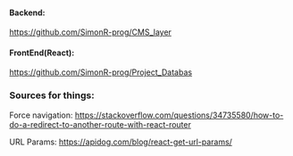 #### Backend:

https://github.com/SimonR-prog/CMS_layer

#### FrontEnd(React):

https://github.com/SimonR-prog/Project_Databas



### Sources for things:

Force navigation:
https://stackoverflow.com/questions/34735580/how-to-do-a-redirect-to-another-route-with-react-router

URL Params:
https://apidog.com/blog/react-get-url-params/
